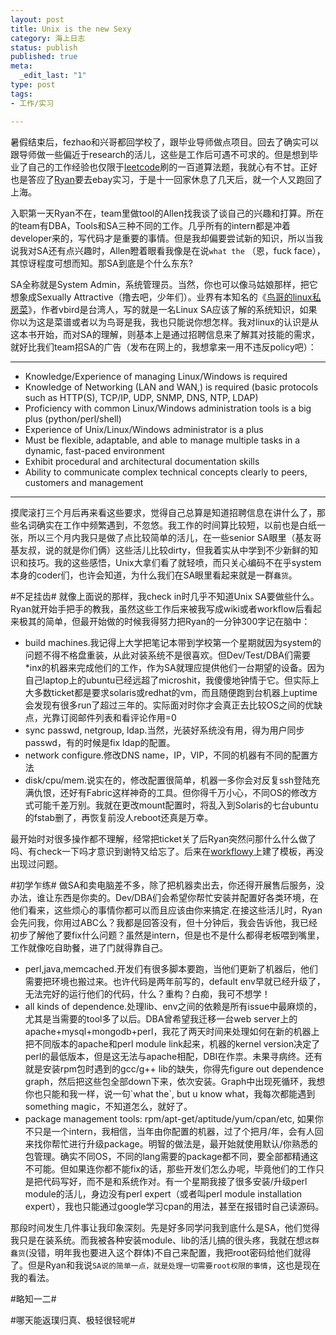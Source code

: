 ```yaml
--- 
layout: post
title: Unix is the new Sexy
category: 海上日志
status: publish
published: true
meta: 
  _edit_last: "1"
type: post
tags: 
- 工作/实习

---
```


暑假结束后，fezhao和兴哥都回学校了，跟毕业导师做点项目。回去了确实可以跟导师做一些偏近于research的活儿，这些是工作后可遇不可求的。但是想到毕业了自己的工作经验也仅限于[leetcode](www.leetcode.com)刷的一百道算法题，我就心有不甘。正好也是答应了[Ryan](www.eyelu.com)要去ebay实习，于是十一回家休息了几天后，就一个人又跑回了上海。

入职第一天Ryan不在，team里做tool的Allen找我谈了谈自己的兴趣和打算。所在的team有DBA，Tools和SA三种不同的工作。几乎所有的intern都是冲着developer来的，写代码才是重要的事情。但是我却偏要尝试新的知识，所以当我说我对SA还有点兴趣时，Allen瞪着眼看我像是在说`what the` （恩，fuck face），其惊讶程度可想而知。那SA到底是个什么东东?

SA全称就是System Admin，系统管理员。当然，你也可以像马姑娘那样，把它想象成Sexually Attractive（撸去吧，少年们）。业界有本知名的《[鸟哥的linux私房菜](http://book.douban.com/subject/2338464/)》，作者vbird是台湾人，写的就是一名Linux SA应该了解的系统知识，如果你以为这是菜谱或者以为鸟哥是我，我也只能说你想怎样。我对linux的认识是从这本书开始，而对SA的理解，则基本上是通过招聘信息来了解其对技能的需求，就好比我们team招SA的广告（发布在网上的，我想拿来一用不违反policy吧）：

<hr>
<ul>
<li>Knowledge/Experience of managing Linux/Windows is required</li>
<li>Knowledge of Networking (LAN and WAN,)  is required (basic protocols such as HTTP(S), TCP/IP, UDP, SNMP, DNS, NTP, LDAP)</li>
<li>Proficiency with common Linux/Windows administration tools is a big plus (python/perl/shell)</li>
<li>Experience of Unix/Linux/Windows administrator is a plus</li>
<li>Must be flexible, adaptable, and able to manage multiple tasks in a dynamic, fast-paced environment</li>
<li>Exhibit procedural and architectural documentation skills</li>
<li> Ability to communicate complex technical concepts clearly to peers, customers and management</li>
</ul>

<hr>

摸爬滚打三个月后再来看这些要求，觉得自己总算是知道招聘信息在讲什么了，那些名词确实在工作中频繁遇到，不忽悠。我工作的时间算比较短，以前也是白纸一张，所以三个月内我只是做了点比较简单的活儿，在一些senior SA眼里（基友哥基友叔，说的就是你们俩）这些活儿比较dirty，但我着实从中学到不少新鲜的知识和技巧。我的这些感悟，Unix大拿们看了就轻喷，而只关心编码不在乎system本身的coder们，也许会知道，为什么我们在SA眼里看起来就是一群`蠢货`。

#不足挂齿#
就像上面说的那样，我check in时几乎不知道Unix SA要做些什么。Ryan就开始手把手的教我，虽然这些工作后来被我写成wiki或者workflow后看起来极其的简单，但最开始做的时候我得努力把Ryan的一分钟300字记在脑中：

<ul>
<li>build machines.我记得上大学把笔记本带到学校第一个星期就因为system的问题不得不格盘重装，从此对装系统不是很喜欢。但Dev/Test/DBA们需要*inx的机器来完成他们的工作，作为SA就理应提供他们一台期望的设备。因为自己laptop上的ubuntu已经远超了microshit，我傻傻地钟情于它。但实际上大多数ticket都是要求solaris或redhat的vm，而且随便跑到台机器上uptime会发现有很多run了超过三年的。实际面对时你才会真正去比较OS之间的优缺点，光靠订阅邮件列表和看评论作用=0</li>
<li>sync passwd, netgroup, ldap.当然，光装好系统没有用，得为用户同步passwd，有的时候是fix ldap的配置。</li>
<li>network configure.修改DNS name，IP，VIP，不同的机器有不同的配置方法</li>
<li>disk/cpu/mem.说实在的，修改配置很简单，机器一多你会对反复ssh登陆充满仇恨，还好有Fabric这样神奇的工具。但你得千万小心，不同OS的修改方式可能千差万别。我就在更改mount配置时，将乱入到Solaris的七台ubuntu的fstab删了，再恢复前没人reboot还真是万幸。 </li>
</ul>

最开始时对很多操作都不理解，经常把ticket关了后Ryan突然问那什么什么做了吗、有check一下吗才意识到谢特又给忘了。后来在[workflowy](www.workflow.com)上建了模板，再没出现过问题。

#初学乍练#
做SA和卖电脑差不多，除了把机器卖出去，你还得开展售后服务，没办法，谁让东西是你卖的。Dev/DBA们会希望你帮忙安装并配置好各类环境，在他们看来，这些烦心的事情你都可以而且应该由你来搞定.在接这些活儿时，Ryan会先问我，你用过ABC么？我都是回答没有，但十分钟后，我会告诉他，我已经初步了解他了要fix什么问题？虽然是intern，但是也不是什么都得老板喂到嘴里，工作就像吃自助餐，进了门就得靠自己。

<ul>
<li>perl,java,memcached.开发们有很多脚本要跑，当他们更新了机器后，他们需要把环境也搬过来。也许代码是两年前写的，default env早就已经升级了，无法完好的运行他们的代码，什么？重构？白痴，我可不想学！</li>
<li>all kinds of dependence.处理lib、env之间的依赖是所有issue中最麻烦的，尤其是当需要的tool多了以后。DBA曾希望我迁移一台web server上的apache+mysql+mongodb+perl，我花了两天时间来处理如何在新的机器上把不同版本的apache和perl module link起来，机器的kernel version决定了perl的最低版本，但是这无法与apache相配，DBI在作祟。未果寻病终。还有就是安装rpm包时遇到的gcc/g++ lib的缺失，你得先figure out dependence graph，然后把这些包全部down下来，依次安装。Graph中出现死循环，我想你也只能和我一样，说一句`what the`, but u know what，我每次都能遇到something magic，不知道怎么，就好了。</li>
<li>package management tools: rpm/apt-get/aptitude/yum/cpan/etc, 如果你不只是一个intern，我相信，当年由你配置的机器，过了个把月/年，会有人回来找你帮忙进行升级package。明智的做法是，最开始就使用默认/你熟悉的包管理。确实不同OS，不同的lang需要的package都不同，要全部都精通这不可能。但如果连你都不能fix的话，那些开发们怎么办呢，毕竟他们的工作只是把代码写好，而不是和系统作对。有一个星期我接了很多安装/升级perl module的活儿，身边没有perl expert（或者叫perl module installation expert），我也只能通过google学习cpan的用法，甚至在报错时自己读源码。</li>
</ul>

那段时间发生几件事让我印象深刻。先是好多同学问我到底什么是SA，他们觉得我只是在装系统。而我被各种安装module、lib的活儿搞的很头疼，我就在想`这群蠢货`(没错，明年我也要进入这个群体)不自己来配置，我把root密码给他们就得了。但是Ryan和我说`SA说的简单一点，就是处理一切需要root权限的事情`，这也是现在我的看法。

#略知一二#

#哪天能返璞归真、极轻很轻呢#
